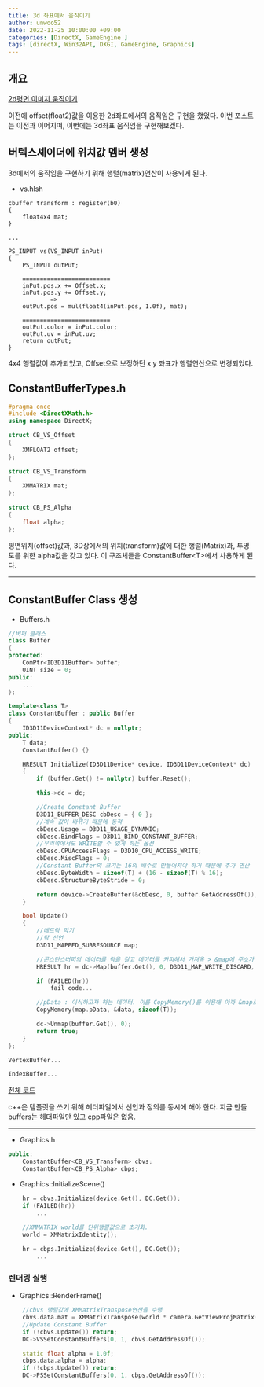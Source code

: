```yaml
---
title: 3d 좌표에서 움직이기
author: unwoo52
date: 2022-11-25 10:00:00 +09:00
categories: [DirectX, GameEngine ]
tags: [directX, Win32API, DXGI, GameEngine, Graphics]
---
```



## 개요

[2d평면 이미지 움직이기]()

이전에 offset(float2)값을 이용한 2d좌표에서의 움직임은 구현을 했었다. 이번 포스트는 이전과 이어지며, 이번에는 3d좌표 움직임을 구현해보겠다.

## 버텍스셰이더에 위치값 멤버 생성

3d에서의 움직임을 구현하기 위해 행렬(matrix)연산이 사용되게 된다.

- vs.hlsh

```hlsl
cbuffer transform : register(b0)
{
    float4x4 mat;
}

...

PS_INPUT vs(VS_INPUT inPut)
{
    PS_INPUT outPut;
    
    =========================    
    inPut.pos.x += Offset.x;
    inPut.pos.y += Offset.y;
    		=>
    outPut.pos = mul(float4(inPut.pos, 1.0f), mat);
    			
    =========================
    outPut.color = inPut.color;
    outPut.uv = inPut.uv;
	return outPut;
}
```

4x4 행렬값이 추가되었고, Offset으로 보정하던 x y 좌표가 행렬연산으로 변경되었다.


## ConstantBufferTypes.h

```cpp
#pragma once
#include <DirectXMath.h>
using namespace DirectX;

struct CB_VS_Offset
{
	XMFLOAT2 offset;
};

struct CB_VS_Transform
{
	XMMATRIX mat;
};

struct CB_PS_Alpha
{
	float alpha;
};
```

평면위치(offset)값과, 3D상에서의 위치(transform)값에 대한 행렬(Matrix)과, 투명도를 위한 alpha값을 갖고 있다. 이 구조체들을 ConstantBuffer\<T\>에서 사용하게 된다.

------

## ConstantBuffer Class 생성

- Buffers.h


```cpp
//버퍼 클래스
class Buffer
{
protected:
	ComPtr<ID3D11Buffer> buffer;
	UINT size = 0;
public:
	...
};

template<class T>
class ConstantBuffer : public Buffer
{
	ID3D11DeviceContext* dc = nullptr;
public:
	T data;
	ConstantBuffer() {}

	HRESULT Initialize(ID3D11Device* device, ID3D11DeviceContext* dc)
	{
		if (buffer.Get() != nullptr) buffer.Reset();

		this->dc = dc;

		//Create Constant Buffer
		D3D11_BUFFER_DESC cbDesc = { 0 };
		//계속 값이 바뀌기 때문에 동적
		cbDesc.Usage = D3D11_USAGE_DYNAMIC;
		cbDesc.BindFlags = D3D11_BIND_CONSTANT_BUFFER;
		//우리쪽에서도 WRITE할 수 있게 하는 옵션
		cbDesc.CPUAccessFlags = D3D10_CPU_ACCESS_WRITE;
		cbDesc.MiscFlags = 0;
		//Constant Buffer의 크기는 16의 배수로 만들어져야 하기 때문에 추가 연산
		cbDesc.ByteWidth = sizeof(T) + (16 - sizeof(T) % 16);
		cbDesc.StructureByteStride = 0;

		return device->CreateBuffer(&cbDesc, 0, buffer.GetAddressOf());
	}

    bool Update()
    {
    	//데드락 막기
        //락 선언
        D3D11_MAPPED_SUBRESOURCE map;

        //콘스탄스버퍼의 데이터를 락을 걸고 데이터를 카피해서 가져옴 > &map에 주소가 담김
        HRESULT hr = dc->Map(buffer.Get(), 0, D3D11_MAP_WRITE_DISCARD, 0, &map);

        if (FAILED(hr))
            fail code...

        //pData : 이식하고자 하는 데이터. 이를 CopyMemory()를 이용해 아까 &map로 구한 주소 위치에 값을 대입
        CopyMemory(map.pData, &data, sizeof(T));

        dc->Unmap(buffer.Get(), 0);
        return true;
    }
};

VertexBuffer...

IndexBuffer...
```

[전체 코드](https://unwoo52.github.io/posts/Buffers/)

c++은 템플릿을 쓰기 위해 헤더파일에서 선언과 정의를 동시에 해야 한다. 지금 만들 buffers는 헤더파일만 있고 cpp파일은 없음.

-----------

- Graphics.h

```cpp
public:
	ConstantBuffer<CB_VS_Transform> cbvs;
	ConstantBuffer<CB_PS_Alpha> cbps;
```

- Graphics::InitializeScene()

```cpp
    hr = cbvs.Initialize(device.Get(), DC.Get());
    if (FAILED(hr))
		...
        
    //XMMATRIX world를 단위행렬값으로 초기화.
    world = XMMatrixIdentity();

    hr = cbps.Initialize(device.Get(), DC.Get());
		...
```




### 렌더링 실행

- Graphics::RenderFrame()

```cpp
	//cbvs 행렬값에 XMMatrixTranspose연산을 수행
    cbvs.data.mat = XMMatrixTranspose(world * camera.GetViewProjMatrix());
    //Update Constant Buffer    
    if (!cbvs.Update()) return;
    DC->VSSetConstantBuffers(0, 1, cbvs.GetAddressOf());

    static float alpha = 1.0f;
    cbps.data.alpha = alpha;
    if (!cbps.Update()) return;
    DC->PSSetConstantBuffers(0, 1, cbps.GetAddressOf());
```

